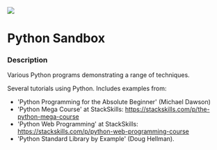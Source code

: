 ![](https://github.com/Lylio/image-repo/blob/master/logos/python.png?raw=true)
# Python Sandbox

### Description
Various Python programs demonstrating a range of techniques.

Several tutorials using Python. Includes examples from:
 - 'Python Programming for the Absolute Beginner' (Michael Dawson)
 - 'Python Mega Course' at StackSkills: https://stackskills.com/p/the-python-mega-course
 - 'Python Web Programming' at StackSkills: https://stackskills.com/p/python-web-programming-course
 - 'Python Standard Library by Example' (Doug Hellman).
